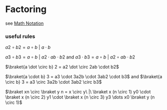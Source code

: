 # Factoring

see [Math Notation](Math%20Notation%207bc4575af1e541d6946b955774161a6a.md)

### useful rules

$a2 \circ b2 = a \circ b\ |\ a \cdot b$

$a3 \circ b3 = a \circ b\ |\ a2 \cdot ab \cdot b2$ and $a3 \cdot b3 = a \circ b\ |\ a2 \circ ab \cdot b2$

$\braket{a \dot \circ b} 2 = a2 \dot \circ 2ab \cdot b2$

$\braket{a \cdot b} 3 = a3 \cdot 3a2b \cdot 3ab2 \cdot b3$ and $\braket{a \circ b} 3 = a3 \circ 3a2b \cdot 3ab2 \circ b3$

$\braket xn \circ \braket y n = x \circ y\ |\ \braket x (n \circ 1) y0 \cdot \braket x (n \circ 2) y1 \cdot \braket x (n \circ 3) y3 \dots x0 \braket y (n \circ 1)$